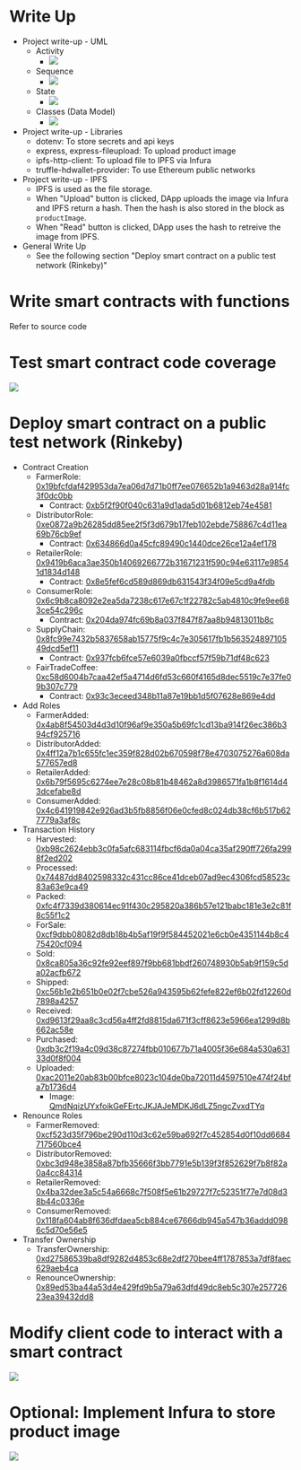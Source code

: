 # Write Up
* Project write-up - UML
    * Activity
        * ![](/images/Activity.drawio.png)
    * Sequence
        * ![](/images/Sequence.drawio.png)
    * State
        * ![](/images/State.drawio.png)
    * Classes (Data Model)
        * ![](/images/Class.drawio.png)
* Project write-up - Libraries
    * dotenv: To store secrets and api keys
    * express, express-fileupload: To upload product image
    * ipfs-http-client: To upload file to IPFS via Infura
    * truffle-hdwallet-provider: To use Ethereum public networks
* Project write-up - IPFS
    * IPFS is used as the file storage.
    * When "Upload" button is clicked, DApp uploads the image via Infura and IPFS return a hash. Then the hash is also stored in the block as `productImage`.
    * When "Read" button is clicked, DApp uses the hash to retreive the image from IPFS.
* General Write Up
    * See the following section "Deploy smart contract on a public test network (Rinkeby)"
# Write smart contracts with functions
Refer to source code

# Test smart contract code coverage
![](/images/Tests.png)

# Deploy smart contract on a public test network (Rinkeby)
* Contract Creation
    * FarmerRole: [0x19bfcfdaf429953da7ea06d7d71b0ff7ee076652b1a9463d28a914fc3f0dc0bb](https://rinkeby.etherscan.io/tx/0x19bfcfdaf429953da7ea06d7d71b0ff7ee076652b1a9463d28a914fc3f0dc0bb)
        * Contract: [0xb5f2f90f040c631a9d1ada5d01b6812eb74e4581](https://rinkeby.etherscan.io/address/0xb5f2f90f040c631a9d1ada5d01b6812eb74e4581)
    * DistributorRole: [0xe0872a9b26285dd85ee2f5f3d679b17feb102ebde758867c4d11ea69b76cb9ef](https://rinkeby.etherscan.io/tx/0xe0872a9b26285dd85ee2f5f3d679b17feb102ebde758867c4d11ea69b76cb9ef)
        * Contract: [0x634866d0a45cfc89490c1440dce26ce12a4ef178](https://rinkeby.etherscan.io/address/0x634866d0a45cfc89490c1440dce26ce12a4ef178)
    * RetailerRole: [0x9419b6aca3ae350b14069266772b31671231f590c94e63117e98541d1834d148](https://rinkeby.etherscan.io/tx/0x9419b6aca3ae350b14069266772b31671231f590c94e63117e98541d1834d148)
        * Contract: [0x8e5fef6cd589d869db631543f34f09e5cd9a4fdb](https://rinkeby.etherscan.io/address/0x8e5fef6cd589d869db631543f34f09e5cd9a4fdb)
    * ConsumerRole: [0x6c9b8ca8092e2ea5da7238c617e67c1f22782c5ab4810c9fe9ee683ce54c296c](https://rinkeby.etherscan.io/tx/0x6c9b8ca8092e2ea5da7238c617e67c1f22782c5ab4810c9fe9ee683ce54c296c)
        * Contract: [0x204da974fc69b8a037f847f87aa8b94813011b8c](https://rinkeby.etherscan.io/address/0x204da974fc69b8a037f847f87aa8b94813011b8c)
    * SupplyChain: [0x8fc99e7432b5837658ab15775f9c4c7e305617fb1b56352489710549dcd5ef11](https://rinkeby.etherscan.io/tx/0x8fc99e7432b5837658ab15775f9c4c7e305617fb1b56352489710549dcd5ef11)
        * Contract: [0x937fcb6fce57e6039a0fbccf57f59b71df48c623](https://rinkeby.etherscan.io/address/0x937fcb6fce57e6039a0fbccf57f59b71df48c623)
    * FairTradeCoffee:  [0xc58d6004b7caa42ef5a4714d6fd53c660f4165d8dec5519c7e37fe09b307c779](https://rinkeby.etherscan.io/tx/0x93c3eceed348b11a87e19bb1d5f07628e869e4dd)
        * Contract: [0x93c3eceed348b11a87e19bb1d5f07628e869e4dd](https://rinkeby.etherscan.io/address/0x93c3eceed348b11a87e19bb1d5f07628e869e4dd)
* Add Roles
    * FarmerAdded: [0x4ab8f54503d4d3d10f96af9e350a5b69fc1cd13ba914f26ec386b394cf925716](https://rinkeby.etherscan.io/tx/0x4ab8f54503d4d3d10f96af9e350a5b69fc1cd13ba914f26ec386b394cf925716)
    * DistributorAdded: [0x4ff12a7b1c655fc1ec359f828d02b670598f78e4703075276a608da577657ed8](https://rinkeby.etherscan.io/tx/0x4ff12a7b1c655fc1ec359f828d02b670598f78e4703075276a608da577657ed8)
    * RetailerAdded: [0x6b79f5695c6274ee7e28c08b81b48462a8d3986571fa1b8f1614d43dcefabe8d](https://rinkeby.etherscan.io/tx/0x6b79f5695c6274ee7e28c08b81b48462a8d3986571fa1b8f1614d43dcefabe8d)
    * ConsumerAdded: [0x4c641919842e926ad3b5fb8856f06e0cfed8c024db38cf6b517b627779a3af8c](https://rinkeby.etherscan.io/tx/0x4c641919842e926ad3b5fb8856f06e0cfed8c024db38cf6b517b627779a3af8c)
* Transaction History
    * Harvested: [0xb98c2624ebb3c0fa5afc683114fbcf6da0a04ca35af290ff726fa2998f2ed202](https://rinkeby.etherscan.io/tx/0xb98c2624ebb3c0fa5afc683114fbcf6da0a04ca35af290ff726fa2998f2ed202)
    * Processed: [0x74487dd8402598332c431cc86ce41dceb07ad9ec4306fcd58523c83a63e9ca49](https://rinkeby.etherscan.io/tx/0x74487dd8402598332c431cc86ce41dceb07ad9ec4306fcd58523c83a63e9ca49)
    * Packed: [0xfc4f7339d380614ec91f430c295820a386b57e121babc181e3e2c81f8c55f1c2](https://rinkeby.etherscan.io/tx/0xfc4f7339d380614ec91f430c295820a386b57e121babc181e3e2c81f8c55f1c2)
    * ForSale: [0xcf9dbb08082d8db18b4b5af19f9f584452021e6cb0e4351144b8c475420cf094](https://rinkeby.etherscan.io/tx/0xcf9dbb08082d8db18b4b5af19f9f584452021e6cb0e4351144b8c475420cf094)
    * Sold: [0x8ca805a36c92fe92eef897f9bb681bbdf260748930b5ab9f159c5da02acfb672](https://rinkeby.etherscan.io/tx/0x8ca805a36c92fe92eef897f9bb681bbdf260748930b5ab9f159c5da02acfb672)
    * Shipped: [0xc56b1e2b651b0e02f7cbe526a943595b62fefe822ef6b02fd12260d7898a4257](https://rinkeby.etherscan.io/tx/0xc56b1e2b651b0e02f7cbe526a943595b62fefe822ef6b02fd12260d7898a4257) 
    * Received: [0xd9613f29aa8c3cd56a4ff2fd8815da671f3cff8623e5966ea1299d8b662ac58e](https://rinkeby.etherscan.io/tx/0xd9613f29aa8c3cd56a4ff2fd8815da671f3cff8623e5966ea1299d8b662ac58e)
    * Purchased: [0xdb3c2f19a4c09d38c87274fbb010677b71a4005f36e684a530a63133d0f8f004](https://rinkeby.etherscan.io/tx/0xdb3c2f19a4c09d38c87274fbb010677b71a4005f36e684a530a63133d0f8f004)
    * Uploaded:  [0xac2011e20ab83b00bfce8023c104de0ba72011d4597510e474f24bfa7b1736d4](https://rinkeby.etherscan.io/tx/0xac2011e20ab83b00bfce8023c104de0ba72011d4597510e474f24bfa7b1736d4)
        *   Image: [QmdNqizUYxfoikGeFErtcJKJAJeMDKJ6dLZ5ngcZvxdTYq](https://gateway.ipfs.io/ipfs/QmdNqizUYxfoikGeFErtcJKJAJeMDKJ6dLZ5ngcZvxdTYq)
* Renounce Roles
    * FarmerRemoved: [0xcf523d35f796be290d110d3c62e59ba692f7c452854d0f10dd6684717560bce4](https://rinkeby.etherscan.io/tx/0xcf523d35f796be290d110d3c62e59ba692f7c452854d0f10dd6684717560bce4)
    * DistributorRemoved: [0xbc3d948e3858a87bfb35666f3bb7791e5b139f3f852629f7b8f82a0a4cc84314]( https://rinkeby.etherscan.io/tx/0xbc3d948e3858a87bfb35666f3bb7791e5b139f3f852629f7b8f82a0a4cc84314)
    * RetailerRemoved: [0x4ba32dee3a5c54a6668c7f508f5e61b29727f7c52351f77e7d08d38b44c0336e](https://rinkeby.etherscan.io/tx/0x4ba32dee3a5c54a6668c7f508f5e61b29727f7c52351f77e7d08d38b44c0336e)
    * ConsumerRemoved: [0x118fa604ab8f636dfdaea5cb884ce67666db945a547b36addd0986c5d70e56e5](https://rinkeby.etherscan.io/tx/0x118fa604ab8f636dfdaea5cb884ce67666db945a547b36addd0986c5d70e56e5)
* Transfer Ownership
    * TransferOwnership: [0xd27586539ba8df9282d4853c68e2df270bee4ff1787853a7df8faec629aeb4ca]( https://rinkeby.etherscan.io/tx/0xd27586539ba8df9282d4853c68e2df270bee4ff1787853a7df8faec629aeb4ca)
    * RenounceOwnership: [0x89ed53ba44a53d4e429fd9b5a79a63dfd49dc8eb5c307e25772623ea39432dd8]( https://rinkeby.etherscan.io/tx/0x89ed53ba44a53d4e429fd9b5a79a63dfd49dc8eb5c307e25772623ea39432dd8)

# Modify client code to interact with a smart contract
![](/images/Frontend.png)

# Optional: Implement Infura to store product image
![](/images/Upload.png)